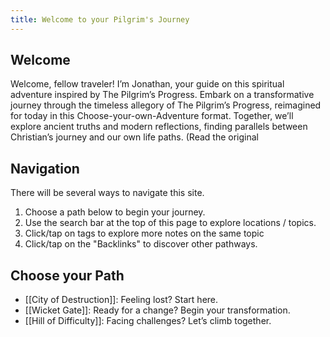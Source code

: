 ```yaml
---
title: Welcome to your Pilgrim's Journey
---
```

## Welcome
Welcome, fellow traveler! I’m Jonathan, your guide on this spiritual adventure inspired by The Pilgrim’s Progress. Embark on a transformative journey through the timeless allegory of The Pilgrim’s Progress, reimagined for today in this Choose-your-own-Adventure format. Together, we’ll explore ancient truths and modern reflections, finding parallels between Christian’s journey and our own life paths. (Read the original

## Navigation
There will be several ways to navigate this site. 
1. Choose a path below to begin your journey.
2. Use the search bar at the top of this page to explore locations / topics.
3. Click/tap on tags to explore more notes on the same topic
4. Click/tap on the "Backlinks" to discover other pathways. 

## Choose your Path
- [[City of Destruction]]: Feeling lost? Start here.
- [[Wicket Gate]]: Ready for a change? Begin your transformation.
- [[Hill of Difficulty]]: Facing challenges? Let’s climb together.
